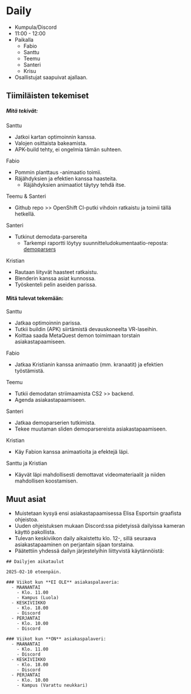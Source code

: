 # Daily

- Kumpula/Discord
- 11:00 - 12:00
- Paikalla
	- Fabio
	- Santtu
	- Teemu
	- Santeri
	- Krisu
- Osallistujat saapuivat ajallaan.

## Tiimiläisten tekemiset

##### Mitä tekivät:

Santtu
- Jatkoi kartan optimoinnin kanssa.
- Valojen osittaista bakeamista.
- APK-build tehty, ei ongelmia tämän suhteen.

Fabio
- Pommin planttaus -animaatio toimii.
- Räjähdyksien ja efektien kanssa haasteita.
  - Räjähdyksien animaatiot täytyy tehdä itse.

Teemu & Santeri
- Github repo >> OpenShift CI-putki vihdoin ratkaistu ja toimii tällä hetkellä.

Santeri
- Tutkinut demodata-parsereita
  - Tarkempi raportti löytyy suunnitteludokumentaatio-reposta: [demoparsers](../tekninen_suunnittelu/_arkisto/gamedata/demoparsers.md)

Kristian
- Rautaan liityvät haasteet ratkaistu.
- Blenderin kanssa asiat kunnossa.
- Työskenteli pelin aseiden parissa.

#### Mitä tulevat tekemään: 

Santtu
- Jatkaa optimoinnin parissa.
- Tutkii buildin (APK) siirtämistä devauskoneelta VR-laseihin.
- Koittaa saada MetaQuest demon toimimaan torstain asiakastapaamiseen.

Fabio
- Jatkaa Kristianin kanssa animaatio (mm. kranaatit) ja efektien työstämistä.

Teemu
- Tutkii demodatan striimaamista CS2 >> backend.
- Agenda asiakastapaamiseen.

Santeri
- Jatkaa demoparserien tutkimista.
- Tekee muutaman sliden demoparsereista asiakastapaamiseen.

Kristian
- Käy Fabion kanssa animaatioita ja efektejä läpi.

Santtu ja Kristian
- Käyvät läpi mahdollisesti demottavat videomateriaalit ja niiden mahdollisen koostamisen.
## Muut asiat

- Muistetaan kysyä ensi asiakastapaamisessa Elisa Esportsin graafista ohjeistoa.
- Uuden ohjeistuksen mukaan Discord:ssa pidetyissä dailyissa kameran käyttö pakollista.
- Tulevan keskiviikon daily aikaistettu klo. 12-, sillä seuraava asiakastapaaminen on perjantain sijaan torstaina.
- Päätettiin yhdessä dailyn järjestelyihin liittyvistä käytännöistä:

```
## Dailyjen aikataulut

2025-02-10 eteenpäin.

### Viikot kun **EI OLE** asiakaspalaveria:
  - MAANANTAI
    - Klo. 11.00 
    - Kampus (Luola)
  - KESKIVIIKKO
    - Klo. 18.00
    - Discord
  - PERJANTAI
    - Klo. 10.00
    - Discord

### Viikot kun **ON** asiakaspalaveri:
  - MAANANTAI
    - Klo. 11.00
    - Discord
  - KESKIVIIKKO
    - Klo. 18.00
    - Discord
  - PERJANTAI
    - Klo. 10.00
    - Kampus (Varattu neukkari)
```

